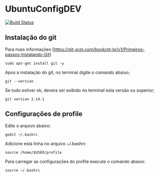 # UbuntuConfigDEV

[![Build Status](https://travis-ci.org/rogrs/UbuntuConfigDEV.png?branch=master)](https://travis-ci.org/rogrs/UbuntuConfigDEV)

## Instalação do git 

Para mais informações [https://git-scm.com/book/pt-br/v1/Primeiros-passos-Instalando-Git]

    sudo apt-get install git -y

Apos a instalação do git, no terminal digite o comando abaixo;

    git --version

Se tudo estiver ok, devera ser exibido no terminal esta versão ou superior;
 
    git version 2.14.1

## Configurações de profile

Edite o arquivo  abaixo:

    gedit ~/.bashrc

Adicione esta linha no arquivo ~/.bashrc

    source /home/$USER/profile


Para carregar as configurações  do profile execute o comando abaixo:

    source ~/.bashrc



